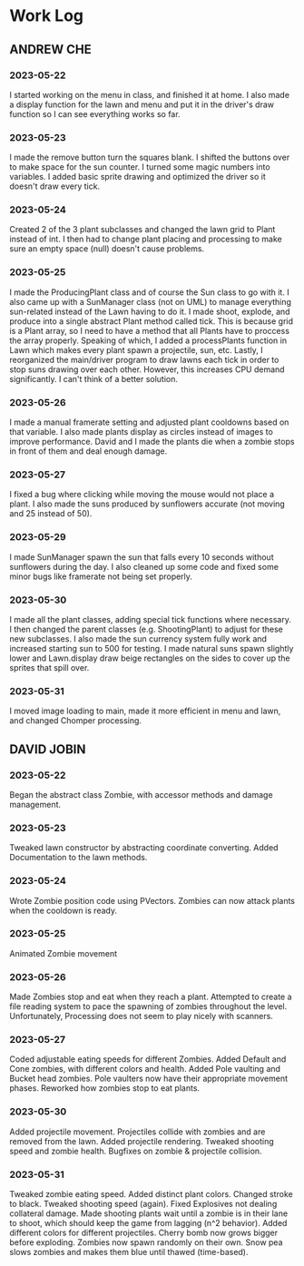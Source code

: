 # Work Log

## ANDREW CHE

### 2023-05-22

I started working on the menu in class, and finished it at home.
I also made a display function for the lawn and menu and put it in the driver's draw function so I can see everything works so far.

### 2023-05-23

I made the remove button turn the squares blank.
I shifted the buttons over to make space for the sun counter.
I turned some magic numbers into variables.
I added basic sprite drawing and optimized the driver so it doesn't draw every tick.

### 2023-05-24

Created 2 of the 3 plant subclasses and changed the lawn grid to Plant instead of int.
I then had to change plant placing and processing to make sure an empty space (null) doesn't cause problems.

### 2023-05-25

I made the ProducingPlant class and of course the Sun class to go with it.
I also came up with a SunManager class (not on UML) to manage everything sun-related instead of the Lawn having to do it.
I made shoot, explode, and produce into a single abstract Plant method called tick. This is because grid is a Plant array, so I need to have a method that all Plants have to proccess the array properly.
Speaking of which, I added a processPlants function in Lawn which makes every plant spawn a projectile, sun, etc.
Lastly, I reorganized the main/driver program to draw lawns each tick in order to stop suns drawing over each other. However, this increases CPU demand significantly. I can't think of a better solution.

### 2023-05-26

I made a manual framerate setting and adjusted plant cooldowns based on that variable.
I also made plants display as circles instead of images to improve performance.
David and I made the plants die when a zombie stops in front of them and deal enough damage.

### 2023-05-27

I fixed a bug where clicking while moving the mouse would not place a plant.
I also made the suns produced by sunflowers accurate (not moving and 25 instead of 50).

### 2023-05-29

I made SunManager spawn the sun that falls every 10 seconds without sunflowers during the day.
I also cleaned up some code and fixed some minor bugs like framerate not being set properly.

### 2023-05-30

I made all the plant classes, adding special tick functions where necessary.
I then changed the parent classes (e.g. ShootingPlant) to adjust for these new subclasses.
I also made the sun currency system fully work and increased starting sun to 500 for testing.
I made natural suns spawn slightly lower and Lawn.display draw beige rectangles on the sides to cover up the sprites that spill over.

### 2023-05-31

I moved image loading to main, made it more efficient in menu and lawn, and changed Chomper processing.


## DAVID JOBIN

### 2023-05-22

Began the abstract class Zombie, with accessor methods and damage management.

### 2023-05-23

Tweaked lawn constructor by abstracting coordinate converting. Added Documentation to the lawn methods.

### 2023-05-24

Wrote Zombie position code using PVectors.
Zombies can now attack plants when the cooldown is ready.

### 2023-05-25

Animated Zombie movement

### 2023-05-26

Made Zombies stop and eat when they reach a plant. Attempted to create a file reading system to
pace the spawning of zombies throughout the level. Unfortunately, Processing does not seem to play nicely with scanners.

### 2023-05-27

Coded adjustable eating speeds for different Zombies.
Added Default and Cone zombies, with different colors and health.
Added Pole vaulting and Bucket head zombies.
Pole vaulters now have their appropriate movement phases.
Reworked how zombies stop to eat plants.

### 2023-05-30

Added projectile movement.
Projectiles collide with zombies and are removed from the lawn.
Added projectile rendering.
Tweaked shooting speed and zombie health.
Bugfixes on zombie & projectile collision.

### 2023-05-31

Tweaked zombie eating speed.
Added distinct plant colors. Changed stroke to black.
Tweaked shooting speed (again).
Fixed Explosives not dealing collateral damage.
Made shooting plants wait until a zombie is in their lane to shoot,
which should keep the game from lagging (n^2 behavior).
Added different colors for different projectiles.
Cherry bomb now grows bigger before exploding.
Zombies now spawn randomly on their own.
Snow pea slows zombies and makes them blue until thawed (time-based).
